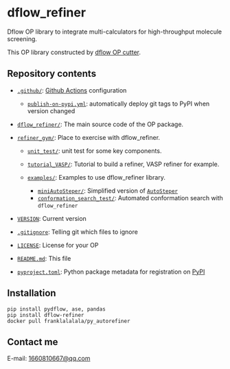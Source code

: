 # dflow_refiner

Dflow OP library to integrate multi-calculators for high-throughput molecule screening.

This OP library constructed by [dflow OP cutter](https://github.com/deepmodeling/dflow-op-cutter).

## Repository contents

* [`.github/`](.github/): [Github Actions](https://github.com/features/actions) configuration
  * [`publish-on-pypi.yml`](.github/workflows/publish-on-pypi.yml): automatically deploy git tags to PyPI when version changed
  
* [`dflow_refiner/`](dflow_refiner/): The main source code of the OP package.

* [`refiner_gym/`](./refiner_gym): Place to exercise with dflow_refiner.

  * [`unit_test/`](./refiner_gym/unit_test/): unit test for some key components.

  * [`tutorial_VASP/`](./refiner_gym/tutorial_VASP): Tutorial to build a refiner, VASP refiner for example.
  * [`examples/`](./refiner_gym/examples/): Examples to use dflow_refiner library.
    * [`miniAutoSteper/`](./refiner_gym/examples/miniAutoSteper): Simplified version of [`AutoSteper`](https://github.com/Franklalalala/AutoSteper)
    * [`conformation_search_test/`](./refiner_gym/examples/conformation_search_test): Automated conformation search with `dflow_refiner`

* [`VERSION`](VERSION): Current version
* [`.gitignore`](.gitignore): Telling git which files to ignore
* [`LICENSE`](LICENSE): License for your OP
* [`README.md`](README.md): This file
* [`pyproject.toml`](pyproject.toml): Python package metadata for registration on [PyPI](https://pypi.org/)

## Installation

```shell
pip install pydflow, ase, pandas
pip install dflow-refiner
docker pull franklalalala/py_autorefiner
```

## Contact me

E-mail: 1660810667@qq.com
